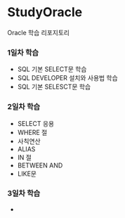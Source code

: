 # StudyOracle
Oracle 학습 리포지토리

### 1일차 학습
 - SQL 기본 SELECT문 학습
 - SQL DEVELOPER 설치와 사용법 학습
 - SQL 기본 SELESCT문 학습

### 2일차 학습
- SELECT 응용
- WHERE 절
- 사칙연산 
- ALIAS
- IN 절
- BETWEEN AND
- LIKE문

### 3일차 학습
- 
